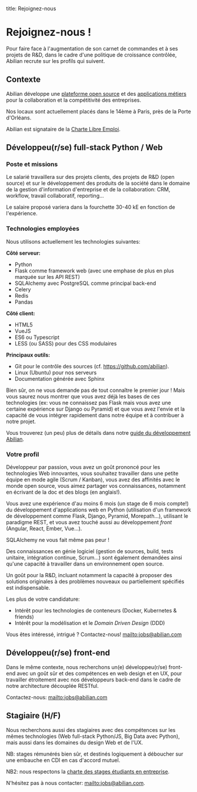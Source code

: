 title: Rejoignez-nous

# Rejoignez-nous !

Pour faire face à l'augmentation de son carnet de commandes et à ses projets de R&D, dans le cadre d'une politique de croissance contrôlée, Abilian recrute sur les profils qui suivent.

## Contexte

Abilian développe une [plateforme open source](http://docs.abilian.com/en/latest/) et des [applications métiers](/fr/solutions/) pour la collaboration et la compétitivité des entreprises.

Nos locaux sont actuellement placés dans le 14ème à Paris, près de la Porte d'Orléans.

Abilian est signataire de la [Charte Libre Emploi](http://www.educationjobandfloss.org/).


## Développeu(r/se) full-stack Python / Web

### Poste et missions

Le salarié travaillera sur des projets clients, des projets de R&D (open source) et sur le développement des produits de la société dans le domaine de la gestion d'information d'entreprise et de la collaboration: CRM, workflow, travail collaboratif, reporting...

Le salaire proposé variera dans la fourchette 30-40 kE en fonction de l'expérience.

### Technologies employées

Nous utilisons actuellement les technologies suivantes:

**Côté serveur:**

- Python
- Flask comme framework web (avec une emphase de plus en plus marquée sur les API REST)
- SQLAlchemy avec PostgreSQL comme principal back-end
- Celery
- Redis
- Pandas

**Côté client:**

- HTML5
- VueJS
- ES6 ou Typescript
- LESS (ou SASS) pour des CSS modulaires

**Principaux outils:**

- Git pour le contrôle des sources (cf. <https://github.com/abilian>).
- Linux (Ubuntu) pour nos serveurs
- Documentation générée avec Sphinx

Bien sûr, on ne vous demande pas de tout connaître le premier jour ! Mais vous saurez nous montrer que vous avez déjà les bases de ces technologies (ex: vous ne connaissez pas Flask mais vous avez une certaine expérience sur Django ou Pyramid) et que vous avez l'envie et la capacité de vous intégrer rapidement dans notre équipe et à contribuer à notre projet.

Vous trouverez (un peu) plus de détails dans notre [guide du développement Abilian](http://abilian-developer-guide.readthedocs.io/en/latest/).

### Votre profil 

Développeur par passion, vous avez un goût prononcé pour les technologies Web innovantes, vous souhaitez travailler dans une petite équipe en mode agile (Scrum / Kanban), vous avez des affinités avec le monde open source, vous aimez partager vos connaissances, notamment en écrivant de la doc et des blogs (en anglais!).

Vous avez une expérience d'au moins 6 mois (un stage de 6 mois compte!) du développement d'applications web en Python (utilisation d'un framework de développement comme Flask, Django, Pyramid, Morepath...), utilisant le paradigme REST, et vous avez touché aussi au développement *front* (Angular, React, Ember, Vue...).

SQLAlchemy ne vous fait même pas peur !

Des connaissances en génie logiciel (gestion de sources, build, tests unitaire, intégration continue, Scrum...) sont également demandées ainsi qu'une capacité à travailler dans un environnement open source.

Un goût pour la R&D, incluant notamment la capacité à proposer des solutions originales à des problèmes nouveaux ou partiellement spécifiés est indispensable.

Les plus de votre candidature:

- Intérêt pour les technologies de conteneurs (Docker, Kubernetes & friends)
- Intérêt pour la modélisation et le *Domain Driven Design* (DDD)

Vous êtes intéressé, intrigué ? Contactez-nous! <mailto:jobs@abilian.com>


## Développeu(r/se) front-end

Dans le même contexte, nous recherchons un(e) développeu(r/se) front-end avec un goût sûr et des compétences en web design et en UX, pour travailler étroitement avec nos développeurs back-end dans le cadre de notre architecture découplée RESTful.

Contactez-nous: <mailto:jobs@abilian.com>


## Stagiaire (H/F)

Nous recherchons aussi des stagiaires avec des compétences sur les mêmes technologies (Web full-stack Python/JS, Big Data avec Python), mais aussi dans les domaines du design Web et de l'UX.

NB: stages rémunérés bien sûr, et destinés logiquement à déboucher sur une embauche en CDI en cas d'accord mutuel.

NB2: nous respectons la [charte des stages étudiants en entreprise](http://travail-emploi.gouv.fr/IMG/pdf/Charte_stages_etudiants_en_entreprise.pdf).

N'hésitez pas à nous contacter: <mailto:jobs@abilian.com>.

